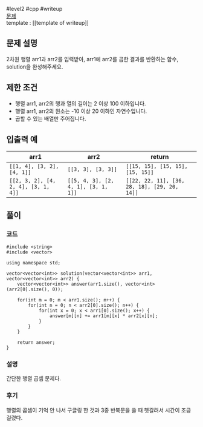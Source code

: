 
#level2 #cpp #writeup  
[문제](https://school.programmers.co.kr/learn/courses/30/lessons/12949)  
template : [[template of writeup]]  

## 문제 설명  

2차원 행렬 arr1과 arr2를 입력받아, arr1에 arr2를 곱한 결과를 반환하는 함수, solution을 완성해주세요.  

## 제한 조건  

- 행렬 arr1, arr2의 행과 열의 길이는 2 이상 100 이하입니다.  
- 행렬 arr1, arr2의 원소는 -10 이상 20 이하인 자연수입니다.  
- 곱할 수 있는 배열만 주어집니다.  

## 입출력 예  

| arr1                                | arr2                                | return                                       |  
| ----------------------------------- | ----------------------------------- | -------------------------------------------- |  
| `[[1, 4], [3, 2], [4, 1]]`          | `[[3, 3], [3, 3]]`                  | `[[15, 15], [15, 15], [15, 15]]`             |  
| `[[2, 3, 2], [4, 2, 4], [3, 1, 4]]` | `[[5, 4, 3], [2, 4, 1], [3, 1, 1]]` | `[[22, 22, 11], [36, 28, 18], [29, 20, 14]]` |  

## 풀이  

### 코드  

```  
#include <string>  
#include <vector>  

using namespace std;  

vector<vector<int>> solution(vector<vector<int>> arr1, vector<vector<int>> arr2) {  
    vector<vector<int>> answer(arr1.size(), vector<int>(arr2[0].size(), 0));  
    
    for(int m = 0; m < arr1.size(); m++) {  
        for(int n = 0; n < arr2[0].size(); n++) {  
            for(int x = 0; x < arr1[0].size(); x++) {  
                answer[m][n] += arr1[m][x] * arr2[x][n];  
            }  
        }  
    }  
    
    return answer;  
}  
```  

### 설명  

간단한 행렬 곱셈 문제다.  

### 후기  

행렬의 곱셈이 기억 안 나서 구글링 한 것과 3중 반복문을 쓸 때 헷갈려서 시간이 조금 걸렸다.  
